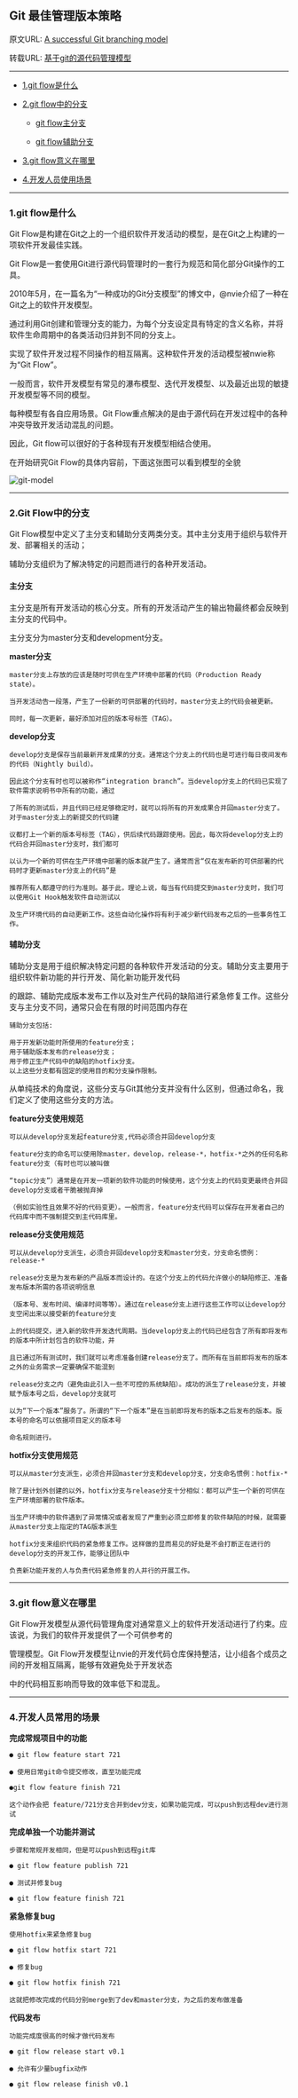 

## Git 最佳管理版本策略

原文URL: [A successful Git branching model](http://nvie.com/posts/a-successful-git-branching-model/)

转载URL: [基于git的源代码管理模型](http://www.ituring.com.cn/article/56870)

---

*   [1.git flow是什么](#what-is-git-flow)

*   [2.git flow中的分支](#git-flow-branch)

    *   [git flow主分支](#index-branch)

    *   [git flow辅助分支](#assist-branch)

*   [3.git flow意义在哪里](#git-flow-todo)

*   [4.开发人员使用场景](#inAction)

---

<h3 id="what-is-git-flow" class="blueJK">1.git flow是什么</h3>

Git Flow是构建在Git之上的一个组织软件开发活动的模型，是在Git之上构建的一项软件开发最佳实践。

Git Flow是一套使用Git进行源代码管理时的一套行为规范和简化部分Git操作的工具。

2010年5月，在一篇名为“一种成功的Git分支模型”的博文中，@nvie介绍了一种在Git之上的软件开发模型。

通过利用Git创建和管理分支的能力，为每个分支设定具有特定的含义名称，并将软件生命周期中的各类活动归并到不同的分支上。

实现了软件开发过程不同操作的相互隔离。这种软件开发的活动模型被nwie称为“Git Flow”。

一般而言，软件开发模型有常见的瀑布模型、迭代开发模型、以及最近出现的敏捷开发模型等不同的模型。

每种模型有各自应用场景。Git Flow重点解决的是由于源代码在开发过程中的各种冲突导致开发活动混乱的问题。

因此，Git flow可以很好的于各种现有开发模型相结合使用。

在开始研究Git Flow的具体内容前，下面这张图可以看到模型的全貌

![git-model](http://nvie.com/img/git-model@2x.png)


---

<h3 id="git-flow-branch" class="blueJK">2.Git Flow中的分支</h3>

Git Flow模型中定义了主分支和辅助分支两类分支。其中主分支用于组织与软件开发、部署相关的活动；

辅助分支组织为了解决特定的问题而进行的各种开发活动。


<h4 id="index-branch">主分支</h4>

主分支是所有开发活动的核心分支。所有的开发活动产生的输出物最终都会反映到主分支的代码中。

主分支分为master分支和development分支。


**master分支**

    master分支上存放的应该是随时可供在生产环境中部署的代码（Production Ready state）。
    
    当开发活动告一段落，产生了一份新的可供部署的代码时，master分支上的代码会被更新。
    
    同时，每一次更新，最好添加对应的版本号标签（TAG）。


**develop分支**

    develop分支是保存当前最新开发成果的分支。通常这个分支上的代码也是可进行每日夜间发布的代码（Nightly build）。
    
    因此这个分支有时也可以被称作“integration branch”。当develop分支上的代码已实现了软件需求说明书中所有的功能，通过
    
    了所有的测试后，并且代码已经足够稳定时，就可以将所有的开发成果合并回master分支了。对于master分支上的新提交的代码建
    
    议都打上一个新的版本号标签（TAG），供后续代码跟踪使用。因此，每次将develop分支上的代码合并回master分支时，我们都可
    
    以认为一个新的可供在生产环境中部署的版本就产生了。通常而言“仅在发布新的可供部署的代码时才更新master分支上的代码”是
    
    推荐所有人都遵守的行为准则。基于此，理论上说，每当有代码提交到master分支时，我们可以使用Git Hook触发软件自动测试以
    
    及生产环境代码的自动更新工作。这些自动化操作将有利于减少新代码发布之后的一些事务性工作。



<h4 id="assist-branch">辅助分支</h4>

辅助分支是用于组织解决特定问题的各种软件开发活动的分支。辅助分支主要用于组织软件新功能的并行开发、简化新功能开发代码

的跟踪、辅助完成版本发布工作以及对生产代码的缺陷进行紧急修复工作。这些分支与主分支不同，通常只会在有限的时间范围内存在


    辅助分支包括:

    用于开发新功能时所使用的feature分支；
    用于辅助版本发布的release分支；
    用于修正生产代码中的缺陷的hotfix分支。
    以上这些分支都有固定的使用目的和分支操作限制。


从单纯技术的角度说，这些分支与Git其他分支并没有什么区别，但通过命名，我们定义了使用这些分支的方法。


**feature分支使用规范**


    可以从develop分支发起feature分支,代码必须合并回develop分支
    
    feature分支的命名可以使用除master，develop，release-*，hotfix-*之外的任何名称feature分支（有时也可以被叫做
    
    “topic分支”）通常是在开发一项新的软件功能的时候使用，这个分支上的代码变更最终合并回develop分支或者干脆被抛弃掉
    
    （例如实验性且效果不好的代码变更）。一般而言，feature分支代码可以保存在开发者自己的代码库中而不强制提交到主代码库里。


**release分支使用规范**

    可以从develop分支派生，必须合并回develop分支和master分支，分支命名惯例：release-*
    
    release分支是为发布新的产品版本而设计的。在这个分支上的代码允许做小的缺陷修正、准备发布版本所需的各项说明信息
    
    （版本号、发布时间、编译时间等等）。通过在release分支上进行这些工作可以让develop分支空闲出来以接受新的feature分支
    
    上的代码提交，进入新的软件开发迭代周期。当develop分支上的代码已经包含了所有即将发布的版本中所计划包含的软件功能，并
    
    且已通过所有测试时，我们就可以考虑准备创建release分支了。而所有在当前即将发布的版本之外的业务需求一定要确保不能混到
    
    release分支之内（避免由此引入一些不可控的系统缺陷）。成功的派生了release分支，并被赋予版本号之后，develop分支就可
    
    以为“下一个版本”服务了。所谓的“下一个版本”是在当前即将发布的版本之后发布的版本。版本号的命名可以依据项目定义的版本号
    
    命名规则进行。


**hotfix分支使用规范**


    可以从master分支派生，必须合并回master分支和develop分支，分支命名惯例：hotfix-*
    
    除了是计划外创建的以外，hotfix分支与release分支十分相似：都可以产生一个新的可供在生产环境部署的软件版本。
    
    当生产环境中的软件遇到了异常情况或者发现了严重到必须立即修复的软件缺陷的时候，就需要从master分支上指定的TAG版本派生
    
    hotfix分支来组织代码的紧急修复工作。这样做的显而易见的好处是不会打断正在进行的develop分支的开发工作，能够让团队中
    
    负责新功能开发的人与负责代码紧急修复的人并行的开展工作。


---

<h3 id="git-flow-todo" class="blueJK">3.git flow意义在哪里</h3>
Git Flow开发模型从源代码管理角度对通常意义上的软件开发活动进行了约束。应该说，为我们的软件开发提供了一个可供参考的

管理模型。Git Flow开发模型让nvie的开发代码仓库保持整洁，让小组各个成员之间的开发相互隔离，能够有效避免处于开发状态

中的代码相互影响而导致的效率低下和混乱。


---

<h3 id="inAction" class="blueJK">4.开发人员常用的场景</h3>

**完成常规项目中的功能**

    ● git flow feature start 721
    
    ● 使用日常git命令提交修改，直至功能完成
    
    ●git flow feature finish 721
    
    这个动作会把 feature/721分支合并到dev分支，如果功能完成，可以push到远程dev进行测试


**完成单独一个功能并测试** 

    步骤和常规开发相同，但是可以push到远程git库    
    
    ● git flow feature publish 721
    
    ● 测试并修复bug
    
    ● git flow feature finish 721
    
    
**紧急修复bug** 
    
    使用hotfix来紧急修复bug
    
    ● git flow hotfix start 721
    
    ● 修复bug
    
    ● git flow hotfix finish 721

    这就把修改完成的代码分别merge到了dev和master分支，为之后的发布做准备

**代码发布**

    功能完成度很高的时候才做代码发布
    
    ● git flow release start v0.1
    
    ● 允许有少量bugfix动作
    
    ● git flow release finish v0.1
